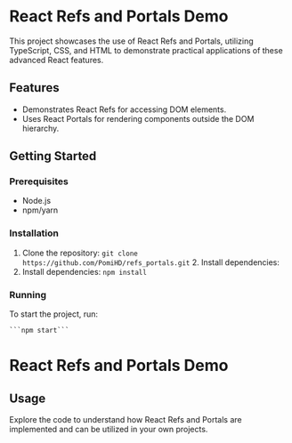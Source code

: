 # React Refs and Portals Demo

This project showcases the use of React Refs and Portals, utilizing TypeScript, CSS, and HTML to demonstrate practical applications of these advanced React features.

## Features

- Demonstrates React Refs for accessing DOM elements.
- Uses React Portals for rendering components outside the DOM hierarchy.

## Getting Started

### Prerequisites

- Node.js
- npm/yarn

### Installation

1. Clone the repository:
   `git clone https://github.com/PomiHD/refs_portals.git` 2. Install dependencies:
2. Install dependencies:
   `npm install`

### Running

To start the project, run:

    ```npm start```

# React Refs and Portals Demo

## Usage

Explore the code to understand how React Refs and Portals are implemented and can be utilized in your own projects.


